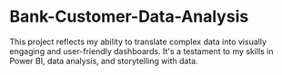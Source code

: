 # Bank-Customer-Data-Analysis
This project reflects my ability to translate complex data into visually engaging and user-friendly dashboards. It's a testament to my skills in Power BI, data analysis, and storytelling with data.
